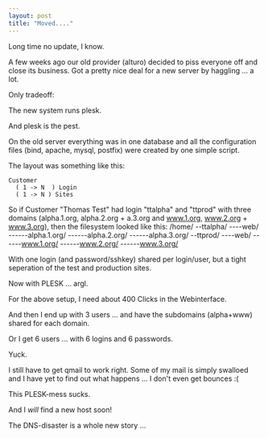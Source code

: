 ```yaml
---
layout: post
title: "Moved...."
---
```


Long time no update, I know.

A few weeks ago our old provider (alturo) decided to piss everyone off and close its business.
Got a pretty nice deal for a new server by haggling ... a lot.

Only tradeoff:

The new system runs plesk.

And plesk is the pest.

On the old server everything was in one database and all the configuration files (bind, apache, mysql, postfix) were created by one simple script.

The layout was something like this:

    Customer
      ( 1 -> N  ) Login
      ( 1 -> N ) Sites

So if Customer "Thomas Test" had login "ttalpha" and "ttprod" with three domains (alpha.1.org, alpha.2.org + a.3.org and www.1.org, www.2.org + www.3.org),
then the filesystem looked like this:
    /home/
    --ttalpha/
    ----web/
    ------alpha.1.org/
    ------alpha.2.org/
    ------alpha.3.org/
    --ttprod/
    ----web/
    ------www.1.org/
    ------www.2.org/
    ------www.3.org/

With one login (and password/sshkey) shared per login/user,
but a tight seperation of the test and production sites.

Now with PLESK ... argl.

For the above setup, I need about 400 Clicks in the Webinterface.

And then I end up with 3 users ... and have the subdomains (alpha+www) shared for each domain.

Or I get 6 users ... with 6 logins and 6 passwords.

Yuck.

I still have to get qmail to work right. Some of my mail is simply swalloed and I have yet to find out what happens ... I don't even get bounces :(


This PLESK-mess sucks.

And I _will_ find a new host soon!

The DNS-disaster is a whole new story ...

